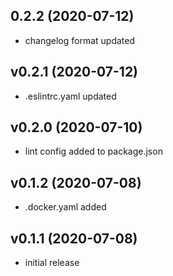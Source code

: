 ## 0.2.2 (2020-07-12)

-   changelog format updated

## v0.2.1 (2020-07-12)

-   .eslintrc.yaml updated

## v0.2.0 (2020-07-10)

-   lint config added to package.json

## v0.1.2 (2020-07-08)

-   .docker.yaml added

## v0.1.1 (2020-07-08)

-   initial release
